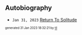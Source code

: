 ## Autobiography


* <code>Jan 31, 2023</code> [Return To Solitude](2023-01-31T18-31-18-return-to-solitude.md)

<sup><sub>generated 31 Jan 2023 18:32:21 by <a href='https://github.com/senorprogrammer/til'>til</a></sub></sup>
